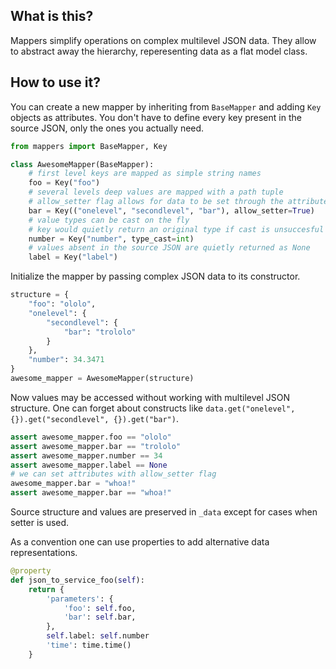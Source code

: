 ## What is this?

Mappers simplify operations on complex multilevel JSON data. They allow to 
abstract away the hierarchy, reperesenting data as a flat model class.

## How to use it?

You can create a new mapper by inheriting from `BaseMapper` and adding `Key` 
objects as attributes. You don't have to define every key present in the source 
JSON, only the ones you actually need.

``` py
from mappers import BaseMapper, Key

class AwesomeMapper(BaseMapper):
    # first level keys are mapped as simple string names
    foo = Key("foo")
    # several levels deep values are mapped with a path tuple
    # allow_setter flag allows for data to be set through the attribute
    bar = Key(("onelevel", "secondlevel", "bar"), allow_setter=True)
    # value types can be cast on the fly
    # key would quietly return an original type if cast is unsuccesful
    number = Key("number", type_cast=int)
    # values absent in the source JSON are quietly returned as None
    label = Key("label")
```

Initialize the mapper by passing complex JSON data to its constructor.

``` python
structure = {
    "foo": "ololo",
    "onelevel": {
        "secondlevel": {
            "bar": "trololo"
        }
    },
    "number": 34.3471
}
awesome_mapper = AwesomeMapper(structure)
```

Now values may be accessed without working with multilevel JSON structure. One 
can forget about constructs like 
`data.get("onelevel", {}).get("secondlevel", {}).get("bar")`.

``` python
assert awesome_mapper.foo == "ololo"
assert awesome_mapper.bar == "trololo"
assert awesome_mapper.number == 34
assert awesome_mapper.label == None
# we can set attributes with allow_setter flag
awesome_mapper.bar = "whoa!"
assert awesome_mapper.bar == "whoa!"
```

Source structure and values are preserved in `_data` except for cases when 
setter is used.

As a convention one can use properties to add alternative data representations.

``` python
@property
def json_to_service_foo(self):
    return {
        'parameters': {
            'foo': self.foo,
            'bar': self.bar,
        },
        self.label: self.number
        'time': time.time()
    }
```
